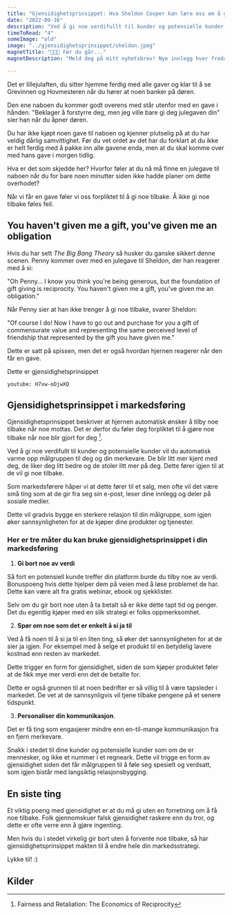 ```yaml
---
title: "Gjensidighetsprinsippet: Hva Sheldon Cooper kan lære oss om å gi gaver"
date: "2022-09-16"
description: "Ved å gi noe verdifullt til kunder og potensielle kunder vil du automatisk varme opp målgruppen til deg og din merkevare. De blir litt mer kjent med deg, de liker deg litt bedre og de stoler litt mer på deg. Dette fører igjen til at de vil gi noe tilbake."
timeToRead: "4"
someImage: "old"
image: "../gjensidighetsprinsippet/sheldon.jpeg"
magnetTitle: "👋👋👋 Før du går..."
magnetDescription: "Meld deg på mitt nyhetsbrev! Nye innlegg hver fredag, rett i din innboks 💌"

---
```


Det er lillejulaften, du sitter hjemme ferdig med alle gaver og klar til å se Grevinnen og Hovmesteren når du hører at noen banker på døren. 

Den ene naboen du kommer godt overens med står utenfor med en gave i hånden. "Beklager å forstyrre deg, men jeg ville bare gi deg julegaven din" sier han når du åpner døren. 

Du har ikke kjøpt noen gave til naboen og kjenner plutselig på at du har veldig dårlig samvittighet. Før du vet ordet av det har du forklart at du ikke er helt ferdig med å pakke inn alle gavene enda, men at du skal komme over med hans gave i morgen tidlig. 

Hva er det som skjedde her? Hvorfor føler at du nå må finne en julegave til naboen når du for bare noen minutter siden ikke hadde planer om dette overhodet?

Når vi får en gave føler vi oss forpliktet til å gi noe tilbake. Å ikke gi noe tilbake føles feil.

## You haven't given me a gift, you've given me an obligation 

Hvis du har sett *The Big Bang Theory* så husker du ganske sikkert denne scenen. Penny kommer over med en julegave til Sheldon, der  han reagerer med å si: 

"Oh Penny... I know you think you're being generous, but the foundation of gift giving is reciprocity. You haven't given me a gift, you've given me an obligation."

Når Penny sier at han ikke trenger å gi noe tilbake, svarer Sheldon:

"Of course I do! Now I have to go out and purchase for you a gift of commensurate value and representing the same perceived level of friendship that represented by the gift you have given me."

Dette er satt på spissen, men det er også hvordan hjernen reagerer når den får en gave.

Dette er gjensidighetsprinsippet

`youtube: H7xw-oDjwXQ`

## Gjensidighetsprinsippet i markedsføring

Gjensidighetsprinsippet beskriver at hjernen automatisk ønsker å tilby noe tilbake når noe mottas. Det er derfor du føler deg forpliktet til å gjøre noe tilbake når noe blir gjort for deg [^1].

Ved å gi noe verdifullt til kunder og potensielle kunder vil du automatisk varme opp målgruppen til deg og din merkevare. De blir litt mer kjent med deg, de liker deg litt bedre og de stoler litt mer på deg. Dette fører igjen til at de vil gi noe tilbake. 

Som markedsførere håper vi at dette fører til et salg, men ofte vil det være små ting som at de gir fra seg sin e-post, leser dine innlegg og deler på sosiale medier. 

Dette vil gradvis bygge en sterkere relasjon til din målgruppe, som igjen øker sannsynligheten for at de kjøper dine produkter og tjenester.

### Her er tre måter du kan bruke gjensidighetsprinsippet i din markedsføring

1. **Gi bort noe av verdi**

Så fort en potensiell kunde treffer din platform burde du tilby noe av verdi. Bonuspoeng hvis dette hjelper dem på veien med å løse problemet de har. Dette kan være alt fra gratis webinar, ebook og sjekklister. 

Selv om du gir bort noe uten å ta betalt så er ikke dette tapt tid og penger. Det du egentlig kjøper med en slik strategi er folks oppmerksomhet. 

2. **Spør om noe som det er enkelt å si ja til**

Ved å få noen til å si ja til en liten ting, så øker det sannsynligheten for at de sier ja igjen. For eksempel med å selge et produkt til en betydelig lavere kostnad enn resten av markedet. 

Dette trigger en form for gjensidighet, siden de som kjøper produktet føler at de fikk mye mer verdi enn det de betalte for. 

Dette er også grunnen til at noen bedrifter er så villig til å være tapsleder i markedet. De vet at de sannsynligvis vil tjene tilbake pengene på et senere tidspunkt.  

3. **Personaliser din kommunikasjon**. 

Det er få ting som engasjerer mindre enn en-til-mange kommunikasjon fra en fjern merkevare.

Snakk i stedet til dine kunder og potensielle kunder som om de er mennesker, og ikke et nummer i et regneark. Dette vil trigge en form av gjensidighet siden det får målgruppen til å føle seg spesielt og verdsatt, som igjen bistår med langsiktig relasjonsbygging.

## En siste ting

Et viktig poeng med gjensidighet er at du må gi uten en forretning om å få noe tilbake. Folk gjennomskuer falsk gjensidighet raskere enn du tror, og dette er ofte verre enn å gjøre ingenting. 

Men hvis du i stedet virkelig gir bort uten å forvente noe tilbake, så har gjensidighetsprinsippet makten til å endre hele din markedsstrategi. 

Lykke til! :)

## Kilder

[^1]: Fairness and Retaliation: The Economics of Reciprocity



